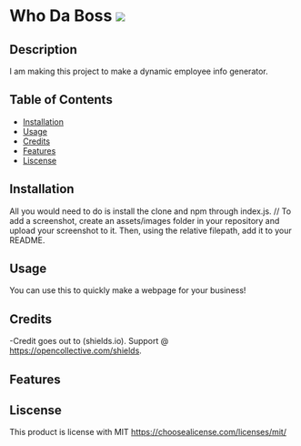 # Who Da Boss <img src=https://img.shields.io/badge/license-MIT-blue/>

## Description

I am making this project to make a dynamic employee info generator.

## Table of Contents

- [Installation](#installation)
- [Usage](#usage)
- [Credits](#credits)
- [Features](#features)
- [Liscense](#liscense)

## Installation

All you would need to do is install the clone and npm through index.js.
// To add a screenshot, create an assets/images folder in your repository and upload your screenshot to it. Then, using the relative filepath, add it to your README.

## Usage

You can use this to quickly make a webpage for your business!

## Credits

-Credit goes out to (shields.io). Support @ <https://opencollective.com/shields>.

## Features

## Liscense

This product is license with MIT
<https://choosealicense.com/licenses/mit/>
